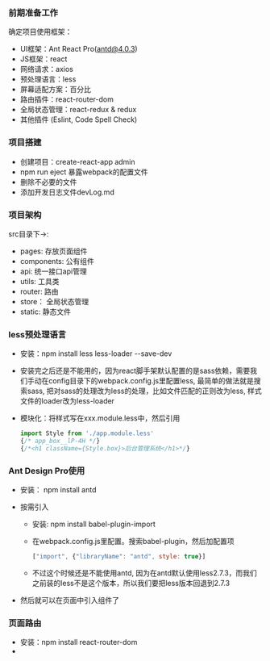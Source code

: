 ### 前期准备工作

确定项目使用框架：

- UI框架：Ant React Pro(antd@4.0.3)
- JS框架：react
- 网络请求：axios
- 预处理语言：less
- 屏幕适配方案：百分比
- 路由插件：react-router-dom
- 全局状态管理：react-redux & redux
- 其他插件 (Eslint, Code Spell Check)

### 项目搭建

- 创建项目：create-react-app admin
- npm run eject 暴露webpack的配置文件
- 删除不必要的文件
- 添加开发日志文件devLog.md

### 项目架构

src目录下->: 

- pages: 存放页面组件
- components: 公有组件
- api: 统一接口api管理
- utils: 工具类
- router: 路由
- store： 全局状态管理
- static: 静态文件

### less预处理语言

- 安装：npm install less less-loader --save-dev

- 安装完之后还是不能用的，因为react脚手架默认配置的是sass依赖，需要我们手动在config目录下的webpack.config.js里配置less, 最简单的做法就是搜索sass, 把对sass的处理改为less的处理，比如文件匹配的正则改为less, 样式文件的loader改为less-loader

- 模块化：将样式写在xxx.module.less中，然后引用

  ```javascript
  import Style from './app.module.less'
  {/* app_box__lP-4H */}
  {/*<h1 className={Style.box}>后台管理系统</h1>*/}
  ```

### Ant Design Pro使用

- 安装： npm install antd

- 按需引入

  - 安装: npm install babel-plugin-import

  - 在webpack.config.js里配置。搜索babel-plugin，然后加配置项

    ```javascript
    ["import", {"libraryName": "antd", style: true}]
    ```

  - 不过这个时候还是不能使用antd, 因为在antd默认使用less2.7.3，而我们之前装的less不是这个版本，所以我们要把less版本回退到2.7.3

- 然后就可以在页面中引入组件了

### 页面路由

- 安装：npm install react-router-dom
- 